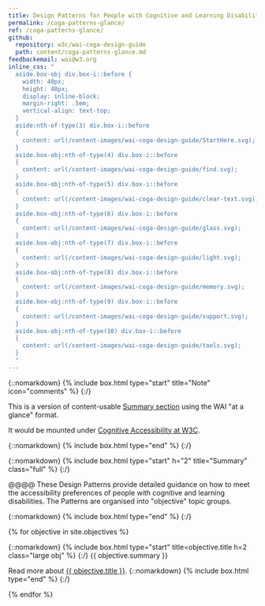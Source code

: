 ```yaml
---
title: Design Patterns for People with Cognitive and Learning Disabilities
permalink: /coga-patterns-glance/
ref: /coga-patterns-glance/
github: 
  repository: w3c/wai-coga-design-guide
  path: content/coga-patterns-glance.md
feedbackemail: wai@w3.org
inline_css: "
  aside.box-obj div.box-i::before {
    width: 40px;
    height: 40px;
    display: inline-block;
    margin-right: .5em;
    vertical-align: text-top;	
  }
  aside:nth-of-type(3) div.box-i::before 
  {   
    content: url(/content-images/wai-coga-design-guide/StartHere.svg);
  }
  aside.box-obj:nth-of-type(4) div.box-i::before 
  {   
    content: url(/content-images/wai-coga-design-guide/find.svg);
  }
  aside.box-obj:nth-of-type(5) div.box-i::before 
  {   
    content: url(/content-images/wai-coga-design-guide/clear-text.svg);
  }
  aside.box-obj:nth-of-type(6) div.box-i::before 
  {   
    content: url(/content-images/wai-coga-design-guide/glass.svg);
  }
  aside.box-obj:nth-of-type(7) div.box-i::before 
  {   
    content: url(/content-images/wai-coga-design-guide/light.svg);
  }
  aside.box-obj:nth-of-type(8) div.box-i::before 
  {   
    content: url(/content-images/wai-coga-design-guide/memory.svg);
  }
  aside.box-obj:nth-of-type(9) div.box-i::before 
  {   
    content: url(/content-images/wai-coga-design-guide/support.svg);
  }
  aside.box-obj:nth-of-type(10) div.box-i::before 
  {   
    content: url(/content-images/wai-coga-design-guide/tools.svg);
  }
  "
---
```


{::nomarkdown} {% include box.html type="start" title="Note" icon="comments"  %} {:/}

This is a version of content-usable [Summary section](https://www.w3.org/TR/coga-usable/#summary) using the WAI "at a glance" format.

It would be mounted under [Cognitive Accessibility at W3C](https://www.w3.org/WAI/cognitive/).

{::nomarkdown} {% include box.html type="end" %} {:/}

{::nomarkdown} {% include box.html type="start" h="2" title="Summary" class="full" %} {:/}

@@@@ These Design Patterns provide detailed guidance on how to meet the accessibility preferences of people with cognitive and learning disabilities. The Patterns are organised into "objective" topic groups.

{::nomarkdown} {% include box.html type="end" %} {:/}

{% for objective in site.objectives %}

{::nomarkdown} {% include box.html type="start" title=objective.title h=2 class="large obj" %} {:/}
{{ objective.summary }}

Read more about <a href="{{ objective.url | relative_url }}">{{ objective.title }}</a>.
{::nomarkdown} {% include box.html type="end" %} {:/}

{% endfor %}